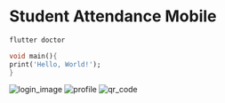 # Student Attendance Mobile


```bash
flutter doctor
```


```dart
void main(){
print('Hello, World!');
}
```
![login_image](https://user-images.githubusercontent.com/96818454/201980961-bafa84e9-f6fb-476b-9df4-0db5f683cdac.png)
![profile](https://user-images.githubusercontent.com/96818454/201980972-fb2de212-6b37-4af9-9365-c3a9992f51f8.png)
![qr_code](https://user-images.githubusercontent.com/96818454/201980973-ef29a7de-3cd5-4b58-85fa-f185b59dff86.gif)
